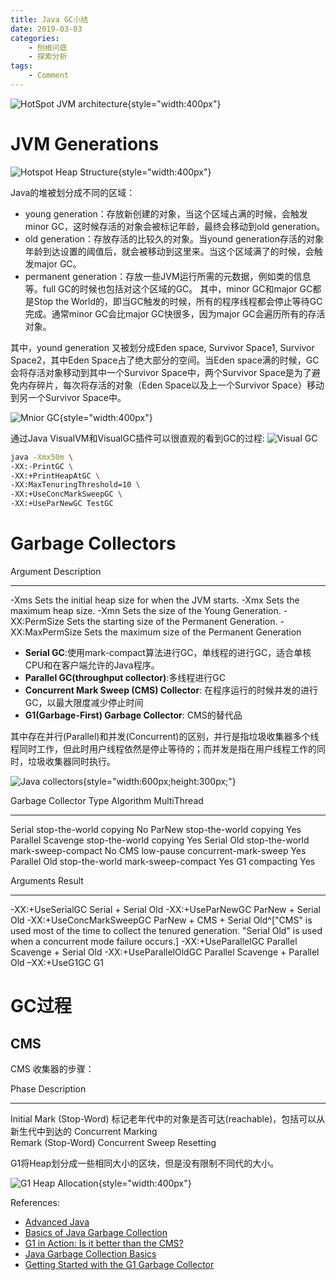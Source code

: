 ```yaml
---
title: Java GC小结
date: 2019-03-03
categories:  
    - 刨根问底
    - 探索分析
tags:
	- Comment
---
```

![HotSpot JVM architecture](https://www.oracle.com/webfolder/technetwork/tutorials/obe/java/gc01/images/gcslides/Slide1.png){style="width:400px"}

<!-- more -->

# JVM Generations

![Hotspot Heap Structure](https://www.oracle.com/webfolder/technetwork/tutorials/obe/java/gc01/images/gcslides/Slide5.png){style="width:400px"}

Java的堆被划分成不同的区域：

* young generation：存放新创建的对象，当这个区域占满的时候，会触发minor GC，这时候存活的对象会被标记年龄，最终会移动到old generation。
* old generation：存放存活的比较久的对象。当yound generation存活的对象年龄到达设置的阈值后，就会被移动到这里来。当这个区域满了的时候，会触发major GC。
* permanent generation：存放一些JVM运行所需的元数据，例如类的信息等。full GC的时候也包括对这个区域的GC。
其中，minor GC和major GC都是Stop the World的，即当GC触发的时候，所有的程序线程都会停止等待GC完成。通常minor GC会比major GC快很多，因为major GC会遍历所有的存活对象。

其中，yound generation 又被划分成Eden space, Survivor Space1, Survivor Space2，其中Eden Space占了绝大部分的空间。当Eden space满的时候，GC 会将存活对象移动到其中一个Survivor Space中，两个Survivor Space是为了避免内存碎片，每次将存活的对象（Eden Space以及上一个Survivor Space）移动到另一个Survivor Space中。

![Mnior GC](https://www.oracle.com/webfolder/technetwork/tutorials/obe/java/gc01/images/gcslides/Slide9.png){style="width:400px"}

通过Java VisualVM和VisualGC插件可以很直观的看到GC的过程:
![Visual GC](/images/visualVM_GC.png)

```bash
java -Xmx50m \
-XX:-PrintGC \
-XX:+PrintHeapAtGC \
-XX:MaxTenuringThreshold=10 \
-XX:+UseConcMarkSweepGC \
-XX:+UseParNewGC TestGC
```

# Garbage Collectors

Argument        Description
--------------- ---------------------------------------------------------
-Xms	        Sets the initial heap size for when the JVM starts.
-Xmx	        Sets the maximum heap size.
-Xmn	        Sets the size of the Young Generation.
-XX:PermSize	Sets the starting size of the Permanent Generation.
-XX:MaxPermSize	Sets the maximum size of the Permanent Generation

* **Serial GC**:使用mark-compact算法进行GC，单线程的进行GC，适合单核CPU和在客户端允许的Java程序。
* **Parallel GC(throughput collector)**:多线程进行GC
* **Concurrent Mark Sweep (CMS) Collector**: 在程序运行的时候并发的进行GC，以最大限度减少停止时间
* **G1(Garbage-First) Garbage Collector**: CMS的替代品

其中存在并行(Parallel)和并发(Concurrent)的区别，并行是指垃圾收集器多个线程同时工作，但此时用户线程依然是停止等待的；而并发是指在用户线程工作的同时，垃圾收集器同时执行。


![Java collectors](https://cdn.app.compendium.com/uploads/user/e7c690e8-6ff9-102a-ac6d-e4aebca50425/f4a5b21d-66fa-4885-92bf-c4e81c06d916/Image/b125abbe194f5608840119eccc9d90e2/collectors.jpg){style="width:600px;height:300px;"}

Garbage Collector Type           Algorithm                MultiThread
----------------- -------------- ------------------------ ----------------------
Serial            stop-the-world copying                  No
ParNew            stop-the-world copying                  Yes
Parallel Scavenge stop-the-world copying                  Yes
Serial Old        stop-the-world mark-sweep-compact       No
CMS               low-pause      concurrent-mark-sweep    Yes
Parallel Old      stop-the-world mark-sweep-compact       Yes
G1                               compacting               Yes        


Arguments                Result
------------------------ --------------------------------------------------------
-XX:+UseSerialGC         Serial + Serial Old
-XX:+UseParNewGC         ParNew + Serial Old
-XX:+UseConcMarkSweepGC  ParNew + CMS + Serial Old^["CMS" is used most of the time to collect the tenured generation. "Serial Old" is used when a concurrent mode failure occurs.]
-XX:+UseParallelGC       Parallel Scavenge + Serial Old
-XX:+UseParallelOldGC    Parallel Scavenge + Parallel Old
–XX:+UseG1GC             G1

# GC过程
## CMS
CMS 收集器的步骤：

Phase                    Description
------------------------ -------------------------------------------------------
Initial Mark (Stop-Word) 标记老年代中的对象是否可达(reachable)，包括可以从新生代中到达的
Concurrent Marking   
Remark       (Stop-Word)
Concurrent Sweep
Resetting

G1将Heap划分成一些相同大小的区块，但是没有限制不同代的大小。

![G1 Heap Allocation](https://www.oracle.com/webfolder/technetwork/tutorials/obe/java/G1GettingStarted/images/slide9.png){style="width:400px"}


References:

* [Advanced Java](http://enos.itcollege.ee/~jpoial/allalaadimised/reading/Advanced-java.pdf)
* [Basics of Java Garbage Collection](https://codeahoy.com/2017/08/06/basics-of-java-garbage-collection/)
* [G1 in Action: Is it better than the CMS?](https://www.novatec-gmbh.de/en/blog/g1-action-better-cms/)
* [Java Garbage Collection Basics](https://www.oracle.com/webfolder/technetwork/tutorials/obe/java/gc01/index.html)
* [Getting Started with the G1 Garbage Collector](https://www.oracle.com/webfolder/technetwork/tutorials/obe/java/G1GettingStarted/index.html)



